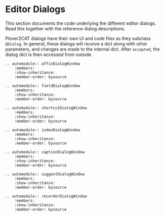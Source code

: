 # Editor Dialogs

This section documents the code underlying the different editor dialogs. Read this together with the reference dialog descriptions.

Plover2CAT dialogs have their own UI and code files as they subclass `QDialog`. In general, these dialogs will receive a dict along with other parameters, and changes are made to the internal dict. After `accepted`, the dialog dict is then accessed from outside.

```{eval-rst}
.. automodule:: affixDialogWindow
    :members:
    :show-inheritance:
    :member-order: bysource
```

```{eval-rst}
.. automodule:: fieldDialogWindow
    :members:
    :show-inheritance:
    :member-order: bysource
```

```{eval-rst}
.. automodule:: shortcutDialogWindow
    :members:
    :show-inheritance:
    :member-order: bysource
```

```{eval-rst}
.. automodule:: indexDialogWindow
    :members:
    :show-inheritance:
    :member-order: bysource
```

```{eval-rst}
.. automodule:: captionDialogWindow
    :members:
    :show-inheritance:
    :member-order: bysource
```

```{eval-rst}
.. automodule:: suggestDialogWindow
    :members:
    :show-inheritance:
    :member-order: bysource
```

```{eval-rst}
.. automodule:: recorderDialogWindow
    :members:
    :show-inheritance:
    :member-order: bysource
```

